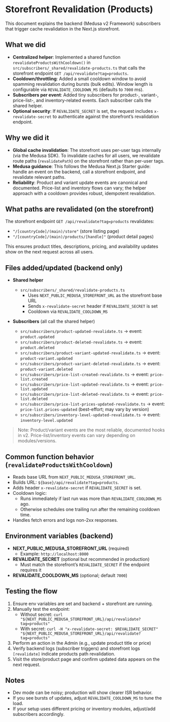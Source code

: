 # Storefront Revalidation (Products)

This document explains the backend (Medusa v2 Framework) subscribers that trigger cache revalidation in the Next.js storefront.

## What we did

- __Centralized helper__: Implemented a shared function `revalidateProductsWithCooldown()` in `src/subscribers/_shared/revalidate-products.ts` that calls the storefront endpoint `GET /api/revalidate?tag=products`.
- __Cooldown/throttling__: Added a small cooldown window to avoid spamming revalidation during bursts (bulk edits). Window length is configurable via `REVALIDATE_COOLDOWN_MS` (defaults to `7000` ms).
- __Subscribers per event__: Added tiny subscribers for product-, variant-, price-list-, and inventory-related events. Each subscriber calls the shared helper.
- __Optional security__: If `REVALIDATE_SECRET` is set, the request includes `x-revalidate-secret` to authenticate against the storefront’s revalidation endpoint.

## Why we did it

- __Global cache invalidation__: The storefront uses per-user tags internally (via the Medusa SDK). To invalidate caches for all users, we revalidate route paths (`revalidatePath`) on the storefront rather than per-user tags.
- __Medusa guidance__: This follows the Medusa Next.js Starter guide: handle an event on the backend, call a storefront endpoint, and revalidate relevant paths.
- __Reliability__: Product and variant update events are canonical and documented. Price-list and inventory flows can vary; the helper approach with a cooldown provides robust, idempotent revalidation.

## What paths are revalidated (on the storefront)

The storefront endpoint `GET /api/revalidate?tag=products` revalidates:

- `"/[countryCode]/(main)/store"` (store listing page)
- `"/[countryCode]/(main)/products/[handle]"` (product detail pages)

This ensures product titles, descriptions, pricing, and availability updates show on the next request across all users.

## Files added/updated (backend only)

- __Shared helper__
  - `src/subscribers/_shared/revalidate-products.ts`
    - Uses `NEXT_PUBLIC_MEDUSA_STOREFRONT_URL` as the storefront base URL
    - Sends `x-revalidate-secret` header if `REVALIDATE_SECRET` is set
    - Cooldown via `REVALIDATE_COOLDOWN_MS`

- __Subscribers__ (all call the shared helper)
  - `src/subscribers/product-updated-revalidate.ts` → event: `product.updated`
  - `src/subscribers/product-deleted-revalidate.ts` → event: `product.deleted`
  - `src/subscribers/product-variant-updated-revalidate.ts` → event: `product-variant.updated`
  - `src/subscribers/product-variant-deleted-revalidate.ts` → event: `product-variant.deleted`
  - `src/subscribers/price-list-created-revalidate.ts` → event: `price-list.created`
  - `src/subscribers/price-list-updated-revalidate.ts` → event: `price-list.updated`
  - `src/subscribers/price-list-deleted-revalidate.ts` → event: `price-list.deleted`
  - `src/subscribers/price-list-prices-updated-revalidate.ts` → event: `price-list.prices-updated` (best-effort; may vary by version)
  - `src/subscribers/inventory-level-updated-revalidate.ts` → event: `inventory-level.updated`

> Note: Product/variant events are the most reliable, documented hooks in v2. Price-list/inventory events can vary depending on modules/versions.

## Common function behavior (`revalidateProductsWithCooldown`)

- Reads base URL from `NEXT_PUBLIC_MEDUSA_STOREFRONT_URL`.
- Builds URL: `${base}/api/revalidate?tag=products`.
- Adds header `x-revalidate-secret` if `REVALIDATE_SECRET` is set.
- Cooldown logic:
  - Runs immediately if last run was more than `REVALIDATE_COOLDOWN_MS` ago.
  - Otherwise schedules one trailing run after the remaining cooldown time.
- Handles fetch errors and logs non-2xx responses.

## Environment variables (backend)

- __NEXT_PUBLIC_MEDUSA_STOREFRONT_URL__ (required)
  - Example: `http://localhost:8000`
- __REVALIDATE_SECRET__ (optional but recommended in production)
  - Must match the storefront’s `REVALIDATE_SECRET` if the endpoint requires it
- __REVALIDATE_COOLDOWN_MS__ (optional; default `7000`)

## Testing the flow

1. Ensure env variables are set and backend + storefront are running.
2. Manually test the endpoint:
   - Without secret: `curl "${NEXT_PUBLIC_MEDUSA_STOREFRONT_URL}/api/revalidate?tag=products"`
   - With secret: `curl -H "x-revalidate-secret: $REVALIDATE_SECRET" "${NEXT_PUBLIC_MEDUSA_STOREFRONT_URL}/api/revalidate?tag=products"`
3. Perform an action in the Admin (e.g., update product title or price)
4. Verify backend logs (subscriber triggers) and storefront logs `[revalidate]` indicate products path revalidation.
5. Visit the store/product page and confirm updated data appears on the next request.

## Notes

- Dev mode can be noisy; production will show clearer ISR behavior.
- If you see bursts of updates, adjust `REVALIDATE_COOLDOWN_MS` to tune the load.
- If your setup uses different pricing or inventory modules, adjust/add subscribers accordingly.
